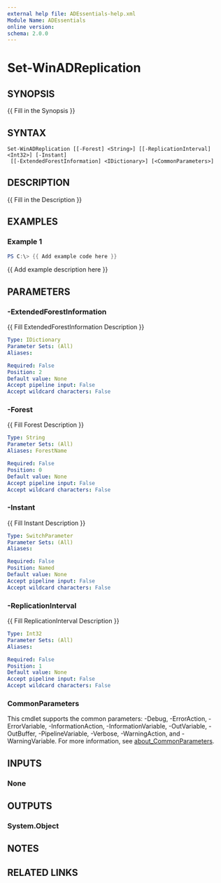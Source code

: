 ```yaml
---
external help file: ADEssentials-help.xml
Module Name: ADEssentials
online version:
schema: 2.0.0
---
```


# Set-WinADReplication

## SYNOPSIS
{{ Fill in the Synopsis }}

## SYNTAX

```
Set-WinADReplication [[-Forest] <String>] [[-ReplicationInterval] <Int32>] [-Instant]
 [[-ExtendedForestInformation] <IDictionary>] [<CommonParameters>]
```

## DESCRIPTION
{{ Fill in the Description }}

## EXAMPLES

### Example 1
```powershell
PS C:\> {{ Add example code here }}
```

{{ Add example description here }}

## PARAMETERS

### -ExtendedForestInformation
{{ Fill ExtendedForestInformation Description }}

```yaml
Type: IDictionary
Parameter Sets: (All)
Aliases:

Required: False
Position: 2
Default value: None
Accept pipeline input: False
Accept wildcard characters: False
```

### -Forest
{{ Fill Forest Description }}

```yaml
Type: String
Parameter Sets: (All)
Aliases: ForestName

Required: False
Position: 0
Default value: None
Accept pipeline input: False
Accept wildcard characters: False
```

### -Instant
{{ Fill Instant Description }}

```yaml
Type: SwitchParameter
Parameter Sets: (All)
Aliases:

Required: False
Position: Named
Default value: None
Accept pipeline input: False
Accept wildcard characters: False
```

### -ReplicationInterval
{{ Fill ReplicationInterval Description }}

```yaml
Type: Int32
Parameter Sets: (All)
Aliases:

Required: False
Position: 1
Default value: None
Accept pipeline input: False
Accept wildcard characters: False
```

### CommonParameters
This cmdlet supports the common parameters: -Debug, -ErrorAction, -ErrorVariable, -InformationAction, -InformationVariable, -OutVariable, -OutBuffer, -PipelineVariable, -Verbose, -WarningAction, and -WarningVariable. For more information, see [about_CommonParameters](http://go.microsoft.com/fwlink/?LinkID=113216).

## INPUTS

### None

## OUTPUTS

### System.Object
## NOTES

## RELATED LINKS

